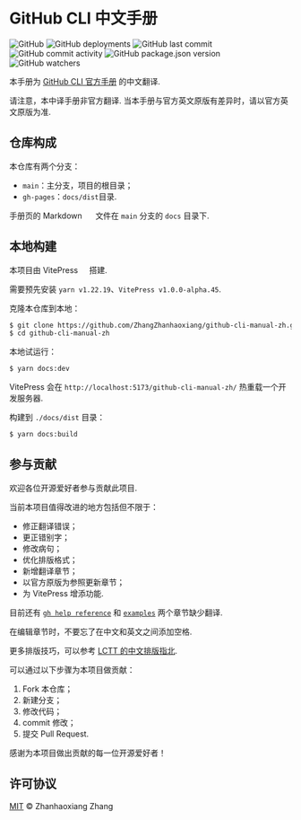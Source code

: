 # GitHub CLI 中文手册

![GitHub](https://img.shields.io/github/license/ZhangZhanhaoxiang/github-cli-manual-zh?style=flat-square)
![GitHub deployments](https://img.shields.io/github/deployments/ZhangZhanhaoxiang/github-cli-manual-zh/github-pages?style=flat-square)
![GitHub last commit](https://img.shields.io/github/last-commit/ZhangZhanhaoxiang/github-cli-manual-zh?style=flat-square)
![GitHub commit activity](https://img.shields.io/github/commit-activity/y/ZhangZhanhaoxiang/github-cli-manual-zh?style=flat-square)
![GitHub package.json version](https://img.shields.io/github/package-json/v/ZhangZhanhaoxiang/github-cli-manual-zh?style=flat-square)
![GitHub watchers](https://img.shields.io/github/watchers/ZhangZhanhaoxiang/github-cli-manual-zh?style=flat-square)

本手册为 [GitHub CLI 官方手册](https://cli.github.com/manual/) 的中文翻译.

请注意，本中译手册非官方翻译. 当本手册与官方英文原版有差异时，请以官方英文原版为准. 

## 仓库构成

本仓库有两个分支：

- `main`：主分支，项目的根目录；
- `gh-pages`：`docs/dist`目录. 

手册页的 Markdown <img src="https://simpleicons.org/icons/markdown.svg" width="16"/> 文件在 `main` 分支的 `docs` 目录下. 

## 本地构建

本项目由 VitePress<img src="https://simpleicons.org/icons/vite.svg" width="16"/> 搭建. 

需要预先安装 `yarn v1.22.19`、`VitePress v1.0.0-alpha.45`. 

克隆本仓库到本地：
```sh
$ git clone https://github.com/ZhangZhanhaoxiang/github-cli-manual-zh.git
$ cd github-cli-manual-zh
```

本地试运行：
```sh
$ yarn docs:dev
```
VitePress 会在 `http://localhost:5173/github-cli-manual-zh/` 热重载一个开发服务器.  

构建到 `./docs/dist` 目录：
```sh
$ yarn docs:build
```

## 参与贡献

欢迎各位开源爱好者参与贡献此项目. 

当前本项目值得改进的地方包括但不限于：

- 修正翻译错误；
- 更正错别字；
- 修改病句；
- 优化排版格式；
- 新增翻译章节；
- 以官方原版为参照更新章节；
- 为 VitePress 增添功能. 

目前还有 [`gh help reference`](https://cli.github.com/manual/gh_help_reference) 和 [`examples`](https://cli.github.com/manual/examples) 两个章节缺少翻译. 

在编辑章节时，不要忘了在中文和英文之间添加空格. 

更多排版技巧，可以参考 [LCTT 的中文排版指北](https://lctt.github.io/wiki/tutorials/copywriting.html). 

可以通过以下步骤为本项目做贡献：

1. Fork 本仓库；
2. 新建分支；
3. 修改代码；
4. commit 修改；
5. 提交 Pull Request.

感谢为本项目做出贡献的每一位开源爱好者！

## 许可协议

[MIT](LICENSE) © Zhanhaoxiang Zhang

<!--
![Bilibili](https://img.shields.io/badge/Bilibili-%E6%A2%85%E8%A5%BF%E8%80%B681-fb7299?logo=bilibili&link=https://space.bilibili.com/1805605010?style=flat-square)
-->
